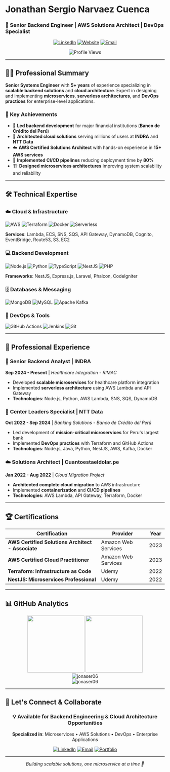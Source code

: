 # Jonathan Sergio Narvaez Cuenca
### 🚀 Senior Backend Engineer | AWS Solutions Architect | DevOps Specialist

<div align="center">
  
[![LinkedIn](https://img.shields.io/badge/LinkedIn-jonathan--narvaez-blue?style=for-the-badge&logo=linkedin)](https://linkedin.com/in/jonathan-narvaez)
[![Website](https://img.shields.io/badge/Portfolio-jonaser.dev-green?style=for-the-badge&logo=google-chrome)](https://jonaser.dev)
[![Email](https://img.shields.io/badge/Email-jonaser06@gmail.com-red?style=for-the-badge&logo=gmail)](mailto:jonaser06@gmail.com)

![Profile Views](https://komarev.com/ghpvc/?username=jonaser06&label=Profile%20views&color=0e75b6&style=flat)

</div>

---

## 👨‍💻 Professional Summary

**Senior Systems Engineer** with **5+ years** of experience specializing in **scalable backend solutions** and **cloud architecture**. Expert in designing and implementing **microservices**, **serverless architectures**, and **DevOps practices** for enterprise-level applications.

### 🎯 Key Achievements
- 🏢 **Led backend development** for major financial institutions (**Banco de Crédito del Perú**)
- 🚀 **Architected cloud solutions** serving millions of users at **INDRA** and **NTT Data**
- ☁️ **AWS Certified Solutions Architect** with hands-on experience in **15+ AWS services**
- 🔄 **Implemented CI/CD pipelines** reducing deployment time by **80%**
- 🏗️ **Designed microservices architectures** improving system scalability and reliability

---

## 🛠️ Technical Expertise

### ☁️ Cloud & Infrastructure
![AWS](https://img.shields.io/badge/AWS-232F3E?style=for-the-badge&logo=amazon-aws&logoColor=white)
![Terraform](https://img.shields.io/badge/Terraform-623CE4?style=for-the-badge&logo=terraform&logoColor=white)
![Docker](https://img.shields.io/badge/Docker-2496ED?style=for-the-badge&logo=docker&logoColor=white)
![Serverless](https://img.shields.io/badge/Serverless-FD5750?style=for-the-badge&logo=serverless&logoColor=white)

**Services**: Lambda, ECS, SNS, SQS, API Gateway, DynamoDB, Cognito, EventBridge, Route53, S3, EC2

### 💻 Backend Development
![Node.js](https://img.shields.io/badge/Node.js-339933?style=for-the-badge&logo=node.js&logoColor=white)
![Python](https://img.shields.io/badge/Python-3776AB?style=for-the-badge&logo=python&logoColor=white)
![TypeScript](https://img.shields.io/badge/TypeScript-007ACC?style=for-the-badge&logo=typescript&logoColor=white)
![NestJS](https://img.shields.io/badge/NestJS-E0234E?style=for-the-badge&logo=nestjs&logoColor=white)
![PHP](https://img.shields.io/badge/PHP-777BB4?style=for-the-badge&logo=php&logoColor=white)

**Frameworks**: NestJS, Express.js, Laravel, Phalcon, CodeIgniter

### 🗄️ Databases & Messaging
![MongoDB](https://img.shields.io/badge/MongoDB-47A248?style=for-the-badge&logo=mongodb&logoColor=white)
![MySQL](https://img.shields.io/badge/MySQL-4479A1?style=for-the-badge&logo=mysql&logoColor=white)
![Apache Kafka](https://img.shields.io/badge/Apache%20Kafka-231F20?style=for-the-badge&logo=apache-kafka&logoColor=white)

### 🔧 DevOps & Tools
![GitHub Actions](https://img.shields.io/badge/GitHub%20Actions-2088FF?style=for-the-badge&logo=github-actions&logoColor=white)
![Jenkins](https://img.shields.io/badge/Jenkins-D24939?style=for-the-badge&logo=jenkins&logoColor=white)
![Git](https://img.shields.io/badge/Git-F05032?style=for-the-badge&logo=git&logoColor=white)

---

## 💼 Professional Experience

### 🏢 **Senior Backend Analyst** | INDRA
**Sep 2024 - Present** | *Healthcare Integration - RIMAC*
- Developed **scalable microservices** for healthcare platform integration
- Implemented **serverless architecture** using AWS Lambda and API Gateway
- **Technologies**: Node.js, Python, AWS Lambda, SNS, SQS, DynamoDB

### 🏦 **Center Leaders Specialist** | NTT Data  
**Oct 2022 - Sep 2024** | *Banking Solutions - Banco de Crédito del Perú*
- Led development of **mission-critical microservices** for Peru's largest bank
- Implemented **DevOps practices** with Terraform and GitHub Actions
- **Technologies**: Node.js, Java, Python, NestJS, AWS, Kafka, Docker

### ☁️ **Solutions Architect** | Cuantoestaeldolar.pe
**Jan 2022 - Aug 2022** | *Cloud Migration Project*
- **Architected complete cloud migration** to AWS infrastructure
- Implemented **containerization** and **CI/CD pipelines**
- **Technologies**: AWS Lambda, API Gateway, Terraform, Docker

---

## 🏆 Certifications

<div align="center">

| Certification | Provider | Year |
|---------------|----------|------|
| **AWS Certified Solutions Architect - Associate** | Amazon Web Services | 2023 |
| **AWS Certified Cloud Practitioner** | Amazon Web Services | 2023 |
| **Terraform: Infrastructure as Code** | Udemy | 2022 |
| **NestJS: Microservices Professional** | Udemy | 2022 |

</div>

---

## 📊 GitHub Analytics

<div align="center">
  <img height="180em" src="https://github-readme-stats.vercel.app/api?username=jonaser06&show_icons=true&theme=react&include_all_commits=true&count_private=true"/>
  <img height="180em" src="https://github-readme-stats.vercel.app/api/top-langs/?username=jonaser06&layout=compact&langs_count=8&theme=react"/>
</div>

<div align="center">
  <img src="https://github-readme-streak-stats.herokuapp.com/?user=jonaser06&theme=react" alt="jonaser06" />
</div>

<div align="center">
  <img src="https://github-profile-trophy.vercel.app/?username=jonaser06&theme=onedark&column=7" alt="jonaser06" />
</div>

---

## 🤝 Let's Connect & Collaborate

<div align="center">

### 💡 Available for Backend Engineering & Cloud Architecture Opportunities

**Specialized in**: Microservices • AWS Solutions • DevOps • Enterprise Applications

[![LinkedIn](https://img.shields.io/badge/Connect_on_LinkedIn-0077B5?style=for-the-badge&logo=linkedin&logoColor=white)](https://linkedin.com/in/jonathan-narvaez)
[![Email](https://img.shields.io/badge/Send_Email-D14836?style=for-the-badge&logo=gmail&logoColor=white)](mailto:jonaser06@gmail.com)
[![Portfolio](https://img.shields.io/badge/View_Portfolio-000000?style=for-the-badge&logo=github&logoColor=white)](https://jonaser.dev)

</div>

---

<div align="center">
  <i>Building scalable solutions, one microservice at a time 🚀</i>
</div>
